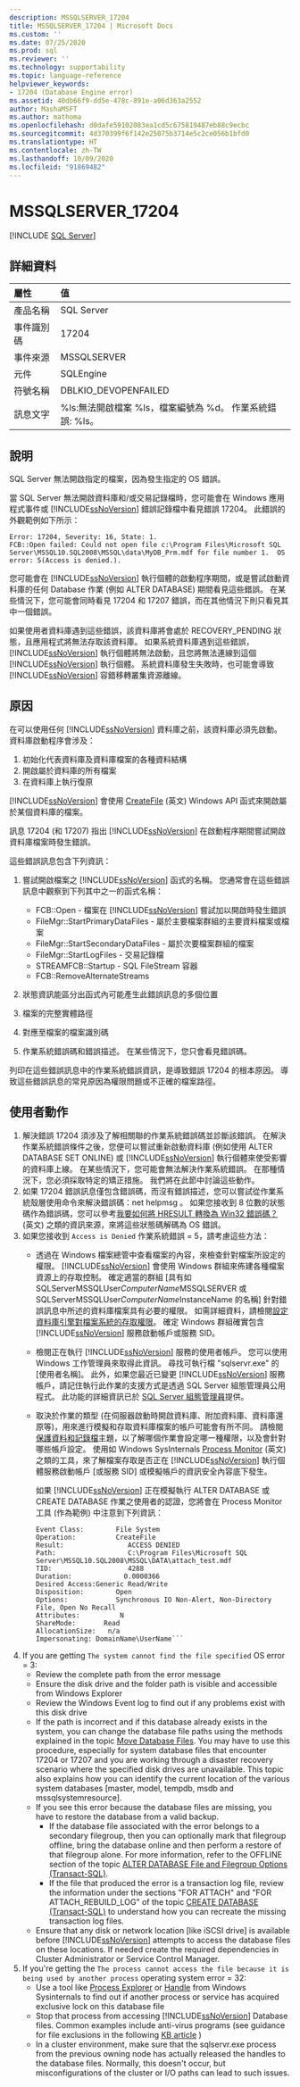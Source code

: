 ```yaml
---
description: MSSQLSERVER_17204
title: MSSQLSERVER_17204 | Microsoft Docs
ms.custom: ''
ms.date: 07/25/2020
ms.prod: sql
ms.reviewer: ''
ms.technology: supportability
ms.topic: language-reference
helpviewer_keywords:
- 17204 (Database Engine error)
ms.assetid: 40db66f9-dd5e-478c-891e-a06d363a2552
author: MashaMSFT
ms.author: mathoma
ms.openlocfilehash: d0dafe59102083ea1cd5c675819487eb88c9ecbc
ms.sourcegitcommit: 4d370399f6f142e25075b3714e5c2ce056b1bfd0
ms.translationtype: HT
ms.contentlocale: zh-TW
ms.lasthandoff: 10/09/2020
ms.locfileid: "91869482"
---
```

# <a name="mssqlserver_17204"></a>MSSQLSERVER_17204
 [!INCLUDE [SQL Server](../../includes/applies-to-version/sqlserver.md)]
  
## <a name="details"></a>詳細資料  
  
| 屬性 | 值 |
| :-------- | :---- |
|產品名稱|SQL Server|  
|事件識別碼|17204|  
|事件來源|MSSQLSERVER|  
|元件|SQLEngine|  
|符號名稱|DBLKIO_DEVOPENFAILED|  
|訊息文字|%ls:無法開啟檔案 %ls，檔案編號為 %d。  作業系統錯誤: %ls。|  
  
## <a name="explanation"></a>說明  
SQL Server 無法開啟指定的檔案，因為發生指定的 OS 錯誤。  

當 SQL Server 無法開啟資料庫和/或交易記錄檔時，您可能會在 Windows 應用程式事件或 [!INCLUDE[ssNoVersion](../../includes/ssnoversion-md.md)] 錯誤記錄檔中看見錯誤 17204。 此錯誤的外觀範例如下所示：

``` 
Error: 17204, Severity: 16, State: 1.
FCB::Open failed: Could not open file c:\Program Files\Microsoft SQL Server\MSSQL10.SQL2008\MSSQL\data\MyDB_Prm.mdf for file number 1.  OS error: 5(Access is denied.).
```

您可能會在 [!INCLUDE[ssNoVersion](../../includes/ssnoversion-md.md)] 執行個體的啟動程序期間，或是嘗試啟動資料庫的任何 Database 作業 (例如 ALTER DATABASE) 期間看見這些錯誤。 在某些情況下，您可能會同時看見 17204 和 17207 錯誤，而在其他情況下則只看見其中一個錯誤。

如果使用者資料庫遇到這些錯誤，該資料庫將會處於 RECOVERY_PENDING 狀態，且應用程式將無法存取該資料庫。 如果系統資料庫遇到這些錯誤，[!INCLUDE[ssNoVersion](../../includes/ssnoversion-md.md)] 執行個體將無法啟動，且您將無法連線到這個 [!INCLUDE[ssNoVersion](../../includes/ssnoversion-md.md)] 執行個體。 系統資料庫發生失敗時，也可能會導致 [!INCLUDE[ssNoVersion](../../includes/ssnoversion-md.md)] 容錯移轉叢集資源離線。

## <a name="cause"></a>原因
在可以使用任何 [!INCLUDE[ssNoVersion](../../includes/ssnoversion-md.md)] 資料庫之前，該資料庫必須先啟動。 資料庫啟動程序會涉及： 
1. 初始化代表資料庫及資料庫檔案的各種資料結構
1. 開啟屬於資料庫的所有檔案
1. 在資料庫上執行復原 

[!INCLUDE[ssNoVersion](../../includes/ssnoversion-md.md)] 會使用 [CreateFile](/windows/win32/api/fileapi/nf-fileapi-createfilea) \(英文\) Windows API 函式來開啟屬於某個資料庫的檔案。
 
訊息 17204 (和 17207) 指出 [!INCLUDE[ssNoVersion](../../includes/ssnoversion-md.md)] 在啟動程序期間嘗試開啟資料庫檔案時發生錯誤。
 
這些錯誤訊息包含下列資訊：
1. 嘗試開啟檔案之 [!INCLUDE[ssNoVersion](../../includes/ssnoversion-md.md)] 函式的名稱。 您通常會在這些錯誤訊息中觀察到下列其中之一的函式名稱：
   - FCB::Open - 檔案在 [!INCLUDE[ssNoVersion](../../includes/ssnoversion-md.md)] 嘗試加以開啟時發生錯誤
   - FileMgr::StartPrimaryDataFiles - 屬於主要檔案群組的主要資料檔案或檔案
   - FileMgr::StartSecondaryDataFiles - 屬於次要檔案群組的檔案
   - FileMgr::StartLogFiles - 交易記錄檔
   - STREAMFCB::Startup - SQL FileStream 容器
   - FCB::RemoveAlternateStreams
  
      
1. 狀態資訊能區分出函式內可能產生此錯誤訊息的多個位置
1. 檔案的完整實體路徑
1. 對應至檔案的檔案識別碼
1. 作業系統錯誤碼和錯誤描述。 在某些情況下，您只會看見錯誤碼。
 
列印在這些錯誤訊息中的作業系統錯誤資訊，是導致錯誤 17204 的根本原因。 導致這些錯誤訊息的常見原因為權限問題或不正確的檔案路徑。


## <a name="user-action"></a>使用者動作  
1. 解決錯誤 17204 須涉及了解相關聯的作業系統錯誤碼並診斷該錯誤。 在解決作業系統錯誤條件之後，您便可以嘗試重新啟動資料庫 (例如使用 ALTER DATABASE SET ONLINE) 或 [!INCLUDE[ssNoVersion](../../includes/ssnoversion-md.md)] 執行個體來使受影響的資料庫上線。 在某些情況下，您可能會無法解決作業系統錯誤。 在那種情況下，您必須採取特定的矯正措施。 我們將在此節中討論這些動作。
1. 如果 17204 錯誤訊息僅包含錯誤碼，而沒有錯誤描述，您可以嘗試從作業系統殼層使用命令來解決錯誤碼：net helpmsg <error code>。 如果您接收到 8 位數的狀態碼作為錯誤碼，您可以參考[我要如何將 HRESULT 轉換為 Win32 錯誤碼？](https://devblogs.microsoft.com/oldnewthing/20061103-07/?p=29133) \(英文\) 之類的資訊來源，來將這些狀態碼解碼為 OS 錯誤。
1. 如果您接收到 `Access is Denied` 作業系統錯誤 = 5，請考慮這些方法：
   -  透過在 Windows 檔案總管中查看檔案的內容，來檢查針對檔案所設定的權限。 [!INCLUDE[ssNoVersion](../../includes/ssnoversion-md.md)] 會使用 Windows 群組來佈建各種檔案資源上的存取控制。 確定適當的群組 [具有如 SQLServerMSSQLUser$ComputerName$MSSQLSERVER 或 SQLServerMSSQLUser$ComputerName$InstanceName 的名稱] 針對錯誤訊息中所述的資料庫檔案具有必要的權限。 如需詳細資料，請檢閱[設定資料庫引擎對檔案系統的存取權限](/previous-versions/sql/2014/database-engine/configure-windows/configure-file-system-permissions-for-database-engine-access?view=sql-server-2014)。 確定 Windows 群組確實包含 [!INCLUDE[ssNoVersion](../../includes/ssnoversion-md.md)] 服務啟動帳戶或服務 SID。
   -  檢閱正在執行 [!INCLUDE[ssNoVersion](../../includes/ssnoversion-md.md)] 服務的使用者帳戶。 您可以使用 Windows 工作管理員來取得此資訊。 尋找可執行檔 "sqlservr.exe" 的 [使用者名稱]。 此外，如果您最近已變更 [!INCLUDE[ssNoVersion](../../includes/ssnoversion-md.md)] 服務帳戶，請記住執行此作業的支援方式是透過 SQL Server 組態管理員公用程式。 此功能的詳細資訊已於 [SQL Server 組態管理員](../sql-server-configuration-manager.md)提供。 
   -  取決於作業的類型 (在伺服器啟動時開啟資料庫、附加資料庫、資料庫還原等)，用來進行模擬和存取資料庫檔案的帳戶可能會有所不同。 請檢閱[保護資料和記錄檔](/previous-versions/sql/sql-server-2008-r2/ms189128(v=sql.105))主題，以了解哪個作業會設定哪一種權限，以及會針對哪些帳戶設定。 使用如 Windows SysInternals [Process Monitor](/sysinternals/downloads/procmon) \(英文\) 之類的工具，來了解檔案存取是否正在 [!INCLUDE[ssNoVersion](../../includes/ssnoversion-md.md)] 執行個體服務啟動帳戶 [或服務 SID] 或模擬帳戶的資訊安全內容底下發生。

      如果 [!INCLUDE[ssNoVersion](../../includes/ssnoversion-md.md)] 正在模擬執行 ALTER DATABASE 或 CREATE DATABASE 作業之使用者的認證，您將會在 Process Monitor 工具 (作為範例) 中注意到下列資訊：
        ```Date & Time:      3/27/2010 8:26:08 PM
        Event Class:        File System
        Operation:          CreateFile
        Result:                ACCESS DENIED
        Path:                  C:\Program Files\Microsoft SQL Server\MSSQL10.SQL2008\MSSQL\DATA\attach_test.mdf
        TID:                   4288
        Duration:             0.0000366
        Desired Access:Generic Read/Write
        Disposition:        Open
        Options:            Synchronous IO Non-Alert, Non-Directory File, Open No Recall
        Attributes:          N
        ShareMode:       Read
        AllocationSize:   n/a
        Impersonating: DomainName\UserName```
  
1. If you are getting `The system cannot find the file specified` OS error = 3:
   - Review the complete path from the error message
   - Ensure the disk drive and the folder path is visible and accessible from Windows Explorer
   - Review the Windows Event log to find out if any problems exist with this disk drive
   - If the path is incorrect and if this database already exists in the system, you can change the database file paths using the methods explained in the topic [Move Database Files](../databases/move-database-files.md). You may have to use this procedure, especially for system database files that encounter 17204 or 17207 and you are working through a disaster recovery scenario where the specified disk drives are unavailable. This topic also explains how you can identify the current location of the various system databases [master, model, tempdb, msdb and mssqlsystemresource].
   - If you see this error because the database files are missing, you have to restore the database from a valid backup.
     - If the database file associated with the error belongs to a secondary filegroup, then you can optionally mark that filegroup offline, bring the database online and then perform a restore of that filegroup alone. For more information, refer to the OFFLINE section of the topic [ALTER DATABASE File and Filegroup Options (Transact-SQL)](../../t-sql/statements/alter-database-transact-sql-file-and-filegroup-options.md).
     - If the file that produced the error is a transaction log file, review the information under the sections "FOR ATTACH" and "FOR ATTACH_REBUILD_LOG" of the topic [CREATE DATABASE (Transact-SQL)](../../t-sql/statements/create-database-transact-sql.md) to understand how you can recreate the missing transaction log files.
   - Ensure that any disk or network location [like iSCSI drive] is available before [!INCLUDE[ssNoVersion](../../includes/ssnoversion-md.md)] attempts to access the database files on these locations. If needed create the required dependencies in Cluster Administrator or Service Control Manager.
1. If you're getting the `The process cannot access the file because it is being used by another process` operating system error = 32:
   - Use a tool like [Process Explorer](/sysinternals/downloads/process-explorer) or [Handle](/sysinternals/downloads/handle) from Windows Sysinternals to find out if another process or service has acquired exclusive lock on this database file
   - Stop that process from accessing [!INCLUDE[ssNoVersion](../../includes/ssnoversion-md.md)] Database files. Common examples include anti-virus programs (see guidance for file exclusions in the following [KB article](https://support.microsoft.com/help/309422/choosing-antivirus-software-for-computers-that-run-sql-server) )
   - In a cluster environment, make sure that the sqlservr.exe process from the previous owning node has actually released the handles to the database files. Normally, this doesn't occur, but misconfigurations of the cluster or I/O paths can lead to such issues.
